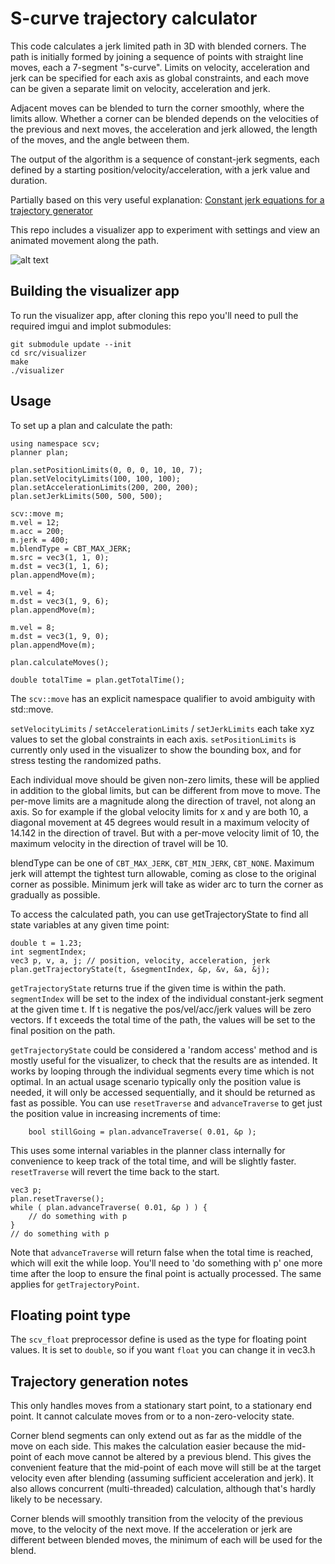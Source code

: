 # S-curve trajectory calculator

This code calculates a jerk limited path in 3D with blended corners. The path is initially formed by joining a sequence of points with straight line moves, each a 7-segment "s-curve". Limits on velocity, acceleration and jerk can be specified for each axis as global constraints, and each move can be given a separate limit on velocity, acceleration and jerk.

Adjacent moves can be blended to turn the corner smoothly, where the limits allow. Whether a corner can be blended depends on the velocities of the previous and next moves, the acceleration and jerk allowed, the length of the moves, and the angle between them.

The output of the algorithm is a sequence of constant-jerk segments, each defined by a starting position/velocity/acceleration, with a jerk value and duration.

Partially based on this very useful explanation:
[Constant jerk equations for a trajectory generator](http://www.et.byu.edu/~ered/ME537/Notes/Ch5.pdf)

This repo includes a visualizer app to experiment with settings and view an animated movement along the path.

![alt text](https://www.iforce2d.net/tmp/scv/S-Curve_visualizer_004.png)

## Building the visualizer app

To run the visualizer app, after cloning this repo you'll need to pull the required imgui and implot submodules:

    git submodule update --init
    cd src/visualizer
    make
    ./visualizer

## Usage

To set up a plan and calculate the path:

    using namespace scv;
    planner plan;

    plan.setPositionLimits(0, 0, 0, 10, 10, 7);
    plan.setVelocityLimits(100, 100, 100);
    plan.setAccelerationLimits(200, 200, 200);
    plan.setJerkLimits(500, 500, 500);

    scv::move m;
    m.vel = 12;
    m.acc = 200;
    m.jerk = 400;
    m.blendType = CBT_MAX_JERK;
    m.src = vec3(1, 1, 0);
    m.dst = vec3(1, 1, 6);
    plan.appendMove(m);

    m.vel = 4;
    m.dst = vec3(1, 9, 6);
    plan.appendMove(m);

    m.vel = 8;
    m.dst = vec3(1, 9, 0);
    plan.appendMove(m);

    plan.calculateMoves();

    double totalTime = plan.getTotalTime();

The `scv::move` has an explicit namespace qualifier to avoid ambiguity with std::move.

`setVelocityLimits` / `setAccelerationLimits` / `setJerkLimits` each take xyz values to set the global constraints in each axis. `setPositionLimits` is currently only used in the visualizer to show the bounding box, and for stress testing the randomized paths.

Each individual move should be given non-zero limits, these will be applied in addition to the global limits, but can be different from move to move. The per-move limits are a magnitude along the direction of travel, not along an axis. So for example if the global velocity limits for x and y are both 10, a diagonal movement at 45 degrees would result in a maximum velocity of 14.142 in the direction of travel. But with a per-move velocity limit of 10, the maximum velocity in the direction of travel will be 10.

blendType can be one of `CBT_MAX_JERK`, `CBT_MIN_JERK`, `CBT_NONE`. Maximum jerk will attempt the tightest turn allowable, coming as close to the original corner as possible. Minimum jerk will take as wider arc to turn the corner as gradually as possible.

To access the calculated path, you can use getTrajectoryState to find all state variables at any given time point:

    double t = 1.23;
    int segmentIndex;
    vec3 p, v, a, j; // position, velocity, acceleration, jerk
    plan.getTrajectoryState(t, &segmentIndex, &p, &v, &a, &j);

`getTrajectoryState` returns true if the given time is within the path. `segmentIndex` will be set to the index of the individual constant-jerk segment at the given time t. If t is negative the pos/vel/acc/jerk values will be zero vectors. If t exceeds the total time of the path, the values will be set to the final position on the path.

`getTrajectoryState` could be considered a 'random access' method and is mostly useful for the visualizer, to check that the results are as intended. It works by looping through the individual segments every time which is not optimal. In an actual usage scenario typically only the position value is needed, it will only be accessed sequentially, and it should be returned as fast as possible. You can use `resetTraverse` and `advanceTraverse` to get just the position value in increasing increments of time:

        bool stillGoing = plan.advanceTraverse( 0.01, &p );

This uses some internal variables in the planner class internally for convenience to keep track of the total time, and will be slightly faster. `resetTraverse` will revert the time back to the start.

    vec3 p;
    plan.resetTraverse();
    while ( plan.advanceTraverse( 0.01, &p ) ) {
        // do something with p
    }
    // do something with p

Note that `advanceTraverse` will return false when the total time is reached, which will exit the while loop. You'll need to 'do something with p' one more time after the loop to ensure the final point is actually processed. The same applies for `getTrajectoryPoint`.

## Floating point type

The `scv_float` preprocessor define is used as the type for floating point values. It is set to `double`, so if you want `float` you can change it in vec3.h

## Trajectory generation notes

This only handles moves from a stationary start point, to a stationary end point. It cannot calculate moves from or to a non-zero-velocity state.

Corner blend segments can only extend out as far as the middle of the move on each side. This makes the calculation easier because the mid-point of each move cannot be altered by a previous blend. This gives the convenient feature that the mid-point of each move will still be at the target velocity even after blending (assuming sufficient acceleration and jerk). It also allows concurrent (multi-threaded) calculation, although that's hardly likely to be necessary.

Corner blends will smoothly transition from the velocity of the previous move, to the velocity of the next move. If the acceleration or jerk are different between blended moves, the minimum of each will be used for the blend.

